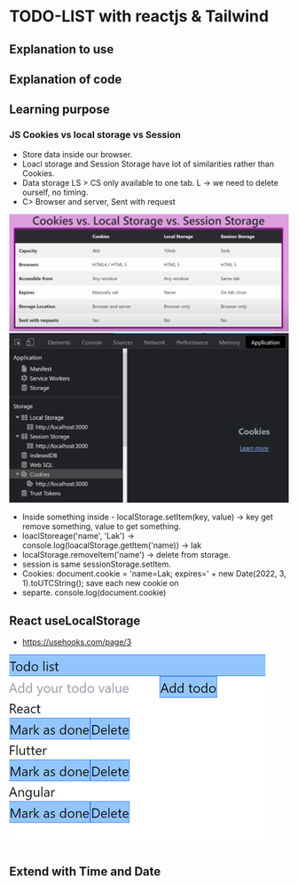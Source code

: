 # TODO-LIST with reactjs & Tailwind

## Explanation to use

## Explanation of code

## Learning purpose

### JS Cookies vs local storage vs Session

- Store data inside our browser. 
- Loacl storage and Session Storage have lot of similarities rather than Cookies.
- Data storage LS > CS only available to one tab. L -> we need to delete ourself, no timing. 
- C> Browser and server, Sent with request 

![Probs classcomp](public/asset/cls_storedata.png)
![Probs classcomp](public/asset/app_console.PNG)

- Inside something inside - localStorage.setItem(key, value) -> key get remove something, value to get something.
- loaclStoreage('name', 'Lak') -> console.log(loacalStorage.getItem('name)) -> lak
- localStorage.removeItem('name') -> delete from storage.
- session is same sessionStorage.setItem.
- Cookies: document.cookie = 'name=Lak; expires=' + new Date(2022, 3, 1).toUTCString(); save each new cookie on 
- separte. console.log(document.cookie)

## React useLocalStorage

- https://usehooks.com/page/3

![Probs classcomp](public/asset/Storage_working.PNG)

## Extend with Time and Date



